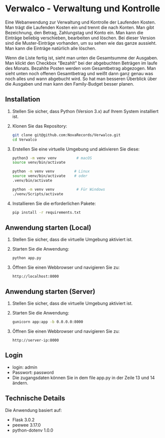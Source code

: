 # Verwalco - Verwaltung und Kontrolle

Eine Webanwendung zur Verwaltung und Kontrolle der Laufenden Kosten.
Man trägt die Laufenden Kosten ein und trennt die nach Konten.
Man gibt Bezeichnung, den Betrag, Zahlungstag und Konto ein.
Man kann die Einträge beliebig verschieben, bearbeiten und löschen.
Bei dieser Version sind die Muster-Einträge vorhanden, um su sehen 
wie das ganze aussieht. Man kann die Einträge natürlich alle löschen.

Wenn die Liste fertig ist, sieht man unten die Gesamtsumme der Ausgaben.
Man klickt den Checkbox "Bezahlt" bei der abgebuchten Beträgen im laufe des Monats.
Bezahlte Posten werden vom Gesamtbetrag abgezogen.
Man sieht unten noch offenen Gesamtbetrag und weißt dann ganz genau was noch alles
und wann abgebucht wird. So hat man besseren Überblick über die Ausgaben und man kann
den Family-Budget besser planen.

## Installation

1. Stellen Sie sicher, dass Python (Version 3.x) auf Ihrem System installiert ist.

2. Klonen Sie das Repository:
   ```bash
   git clone git@github.com:NovaRecords/Verwalco.git
   cd Verwalco
   ```

3. Erstellen Sie eine virtuelle Umgebung und aktivieren Sie diese:
   ```bash
   python3 -m venv venv         # macOS
   source venv/bin/activate

   python -m venv venv         # Linux
   source venv/bin/activate    # oder
   .venv/bin/activate
   
   python -m venv venv          # Für Windows
   ./venv/Scripts/activate  
   ```

4. Installieren Sie die erforderlichen Pakete:
   ```bash
   pip install -r requirements.txt
   ```

## Anwendung starten (Local)

1. Stellen Sie sicher, dass die virtuelle Umgebung aktiviert ist.

2. Starten Sie die Anwendung:
   ```bash
   python app.py
   ```

3. Öffnen Sie einen Webbrowser und navigieren Sie zu:
   ```
   http://localhost:8000
   ```

## Anwendung starten (Server)

1. Stellen Sie sicher, dass die virtuelle Umgebung aktiviert ist.

2. Starten Sie die Anwendung:
   ```bash
   gunicorn app:app -b 0.0.0.0:8000
   ```

3. Öffnen Sie einen Webbrowser und navigieren Sie zu:
   ```
   http://server-ip:8000
   ```

## Login

- login: admin
- Passwort: password
- Die zugangsdaten können Sie in dem 
file app.py in der Zeile 13 und 14 ändern.

## Technische Details

Die Anwendung basiert auf:
- Flask 3.0.2
- peewee 3.17.0
- python-dotenv 1.0.0

